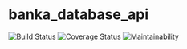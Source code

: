 # banka_database_api

[![Build Status](https://travis-ci.org/dnuwa/banka_database_api.svg?branch=develop)](https://travis-ci.org/dnuwa/banka_database_api)                [![Coverage Status](https://coveralls.io/repos/github/dnuwa/banka_database_api/badge.svg?branch=develop)](https://coveralls.io/github/dnuwa/banka_database_api?branch=develop)              [![Maintainability](https://api.codeclimate.com/v1/badges/9211283471cabf3b4146/maintainability)](https://codeclimate.com/github/dnuwa/banka_database_api/maintainability)
